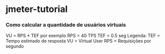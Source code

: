 # jmeter-tutorial
### Como calcular a quantidade de usuários virtuais
VU = RPS * TEF
por exemplo RPS = 40 TPS
TEF = 0.5 seg
Legenda:
TEF = Tempo estimado de resposta
VU = Virtual User
RPS = Requisições por segundo
